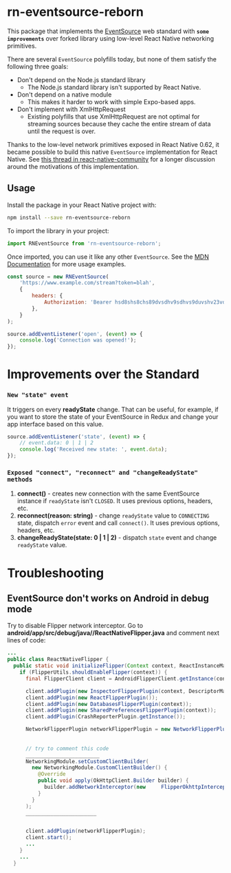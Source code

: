 # rn-eventsource-reborn

This package that implements the [EventSource](https://developer.mozilla.org/en-US/docs/Web/API/EventSource) web standard with **`some improvements`** over forked library using low-level React Native networking primitives.

There are several `EventSource` polyfills today, but none of them satisfy the following three goals:

* Don't depend on the Node.js standard library
    - The Node.js standard library isn't supported by React Native.
* Don't depend on a native module
    - This makes it harder to work with simple Expo-based apps.
* Don't implement with XmlHttpRequest
    - Existing polyfills that use XmlHttpRequest are not optimal for streaming sources because they cache the entire stream of data until the request is over.

Thanks to the low-level network primitives exposed in React Native 0.62, it became possible to build this native `EventSource` implementation for React Native. See [this thread in react-native-community](https://github.com/react-native-community/discussions-and-proposals/issues/99#issue-404506330) for a longer discussion around the motivations of this implementation.

## Usage

Install the package in your React Native project with:

```bash
npm install --save rn-eventsource-reborn
```

To import the library in your project:
```js
import RNEventSource from 'rn-eventsource-reborn';
```

Once imported, you can use it like any other `EventSource`. See the [MDN Documentation](https://developer.mozilla.org/en-US/docs/Web/API/EventSource) for more usage examples.
```js
const source = new RNEventSource(
    'https://www.example.com/stream?token=blah',
    { 
        headers: {
            Authorization: 'Bearer hsd8shs8chs89dvsdhv9sdhvs9duvshv23vd',
        },
    }
);

source.addEventListener('open', (event) => {
    console.log('Connection was opened!');
});
```

# Improvements over the Standard
### **`New "state" event`** 
It triggers on every **readyState** change. That can be useful, for example, if you want to store the state of your EventSource in Redux and change your app interface based on this value.
```js
source.addEventListener('state', (event) => {
    // event.data: 0 | 1 | 2
    console.log('Received new state: ', event.data);
});
```
### **`Exposed "connect", "reconnect" and "changeReadyState" methods`**
1. **connect()** - creates new connection with the same EventSource instance if `readyState` isn't `CLOSED`. It uses previous options, headers, etc.
2. **reconnect(reason: string)** - change `readyState` value to `CONNECTING` state, dispatch `error` event and call `connect()`. It uses previous options, headers, etc.
3. **changeReadyState(state: 0 | 1 | 2)** - dispatch `state` event and change `readyState` value.

# Troubleshooting

## EventSource don't works on Android in debug mode
Try to disable Flipper network interceptor. Go to **android/app/src/debug/java/<your app name>/ReactNativeFlipper.java** and comment next lines of code:

```java
...
public class ReactNativeFlipper {
  public static void initializeFlipper(Context context, ReactInstanceManager reactInstanceManager) {
    if (FlipperUtils.shouldEnableFlipper(context)) {
      final FlipperClient client = AndroidFlipperClient.getInstance(context);

      client.addPlugin(new InspectorFlipperPlugin(context, DescriptorMapping.withDefaults()));
      client.addPlugin(new ReactFlipperPlugin());
      client.addPlugin(new DatabasesFlipperPlugin(context));
      client.addPlugin(new SharedPreferencesFlipperPlugin(context));
      client.addPlugin(CrashReporterPlugin.getInstance());

      NetworkFlipperPlugin networkFlipperPlugin = new NetworkFlipperPlugin();
      
      
      // try to comment this code
      ________________________
      NetworkingModule.setCustomClientBuilder(
        new NetworkingModule.CustomClientBuilder() {
          @Override
          public void apply(OkHttpClient.Builder builder) {
            builder.addNetworkInterceptor(new     FlipperOkhttpInterceptor(networkFlipperPlugin));
          }
        }
      );
      _______________________


      client.addPlugin(networkFlipperPlugin);
      client.start();
      ...
    }
    ...
  }
```
